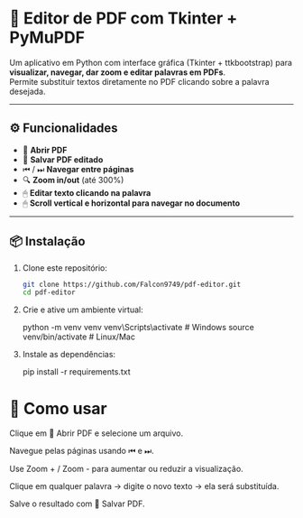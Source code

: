 # 📝 Editor de PDF com Tkinter + PyMuPDF

Um aplicativo em Python com interface gráfica (Tkinter + ttkbootstrap) para **visualizar, navegar, dar zoom e editar palavras em PDFs**.  
Permite substituir textos diretamente no PDF clicando sobre a palavra desejada.  

---

## ⚙️ Funcionalidades
- 📂 **Abrir PDF**  
- 💾 **Salvar PDF editado**  
- ⏮ / ⏭ **Navegar entre páginas**  
- 🔍 **Zoom in/out** (até 300%)  
- 🖱 **Editar texto clicando na palavra**  
- 🖱 **Scroll vertical e horizontal para navegar no documento**  

---

## 📦 Instalação

1. Clone este repositório:  

   ```bash
   git clone https://github.com/Falcon9749/pdf-editor.git
   cd pdf-editor

2. Crie e ative um ambiente virtual:

    python -m venv venv
    venv\Scripts\activate   # Windows
    source venv/bin/activate   # Linux/Mac


3. Instale as dependências:

    pip install -r requirements.txt


# 📑 Como usar

Clique em 📂 Abrir PDF e selecione um arquivo.

Navegue pelas páginas usando ⏮ e ⏭.

Use Zoom + / Zoom - para aumentar ou reduzir a visualização.

Clique em qualquer palavra → digite o novo texto → ela será substituída.

Salve o resultado com 💾 Salvar PDF.